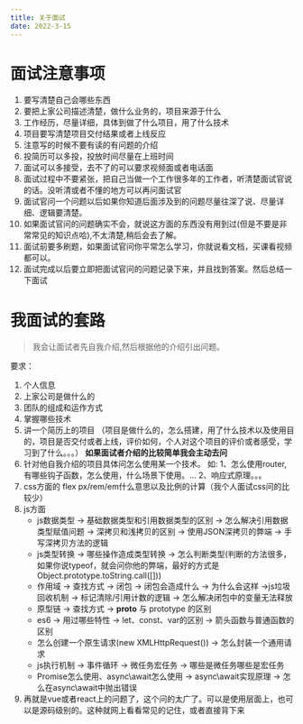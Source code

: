 ```yaml
---
title: 关于面试
date: 2022-3-15
---
```


# 面试注意事项

1. 要写清楚自己会哪些东西
2. 要把上家公司描述清楚，做什么业务的，项目来源于什么
3. 工作经历，尽量详细，具体到做了什么项目，用了什么技术
4. 项目要写清楚项目交付结果或者上线反应
5. 注意写的时候不要有读的有问题的介绍
6. 投简历可以多投，投放时间尽量在上班时间
7. 面试可以多接受，去不了的可以要求视频面或者电话面
8. 面试过程中不要紧张，把自己当做一个工作很多年的工作者，听清楚面试官说的话。没听清或者不懂的地方可以再问面试官
9. 面试官问一个问题以后如果你知道后面涉及到的问题尽量往深了说、尽量详细、逻辑要清楚。
10. 如果面试官问的问题确实不会，就说这方面的东西没有用到过(但是不要是非常常见的知识点哈),不太清楚,稍后会去了解。
11. 面试前要多刷题，如果面试官问你平常怎么学习，你就说看文档，买课看视频都可以。
12. 面试完成以后要立即把面试官问的问题记录下来，并且找到答案。然后总结一下面试

# 我面试的套路

> 我会让面试者先自我介绍,然后根据他的介绍引出问题。

要求：
1. 个人信息
2. 上家公司是做什么的
3. 团队的组成和运作方式
4. 掌握哪些技术
5. 讲一个简历上的项目
  （项目是做什么的，怎么搭建，用了什么技术以及使用目的，项目是否交付或者上线，评价如何，个人对这个项目的评价或者感受，学习到了什么。。。）
  **如果面试者介绍的比较简单我会主动去问**
6. 针对他自我介绍的项目具体问怎么使用某一个技术。
    如:
      1、怎么使用router,有哪些钩子函数，怎么使用，什么场景下使用。...
      2、响应式原理。。。
7. css方面的 flex px/rem/em什么意思以及比例的计算（我个人面试css问的比较少）
8. js方面
   * js数据类型 -> 基础数据类型和引用数据类型的区别 -> 怎么解决引用数据类型赋值问题 -> 深拷贝和浅拷贝的区别 -> 使用JSON深拷贝的弊端 -> 手写深拷贝方法的逻辑
   * js类型转换 -> 哪些操作造成类型转换 -> 怎么判断类型(判断的方法很多，如果你说typeof，就会问你他的弊端，最好的方式是Object.prototype.toString.call([]))
   * 作用域 -> 查找方式 -> 闭包 -> 闭包会造成什么 -> 为什么会这样 ->js垃圾回收机制 -> 标记清除/引用计数的逻辑 -> 怎么解决闭包中的变量无法释放
   * 原型链 -> 查找方式 -> __proto__ 与 prototype 的区别
   * es6 -> 用过哪些特性 -> let、const、var的区别 -> 箭头函数与普通函数的区别
   * 怎么创建一个原生请求(new XMLHttpRequest()) -> 怎么封装一个通用请求
   * js执行机制 -> 事件循环 -> 微任务宏任务 -> 哪些是微任务哪些是宏任务
   * Promise怎么使用、async\await怎么使用 -> async\await实现原理 -> 怎么在async\await中抛出错误
9. 再就是vue或者react上的问题了，这个问的太广了。可以是使用层面上，也可以是源码级别的。这种就网上看看常见的记住，或者直接背下来
